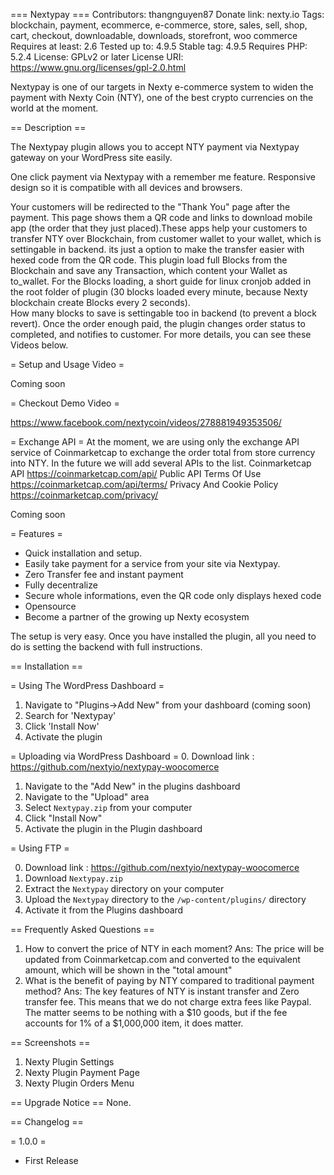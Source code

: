 === Nextypay ===
Contributors: thangnguyen87
Donate link: nexty.io
Tags: blockchain, payment, ecommerce, e-commerce, store, sales, sell, shop, cart, checkout, downloadable, downloads, storefront, woo commerce
Requires at least: 2.6
Tested up to: 4.9.5
Stable tag: 4.9.5
Requires PHP: 5.2.4
License: GPLv2 or later
License URI: https://www.gnu.org/licenses/gpl-2.0.html

Nextypay is one of our targets in Nexty e-commerce system to widen the payment with Nexty Coin (NTY), one of the best crypto currencies on the world at the moment.

== Description ==

The Nextypay plugin allows you to accept NTY payment via Nextypay gateway on your WordPress site easily.

One click payment via Nextypay with a remember me feature. Responsive design so it is compatible with all devices and browsers.

Your customers will be redirected to the "Thank You" page after the payment. This page shows them a QR code and links to download mobile app
(the order that they just placed).These apps help your customers to transfer NTY over Blockchain, from customer wallet to your wallet, which is settingable in backend.
its just a option to make the transfer easier with hexed code from the QR code. This plugin load full Blocks from the Blockchain and save any Transaction, which content your Wallet as to_wallet. For the Blocks
loading, a short guide for linux cronjob added in the root folder of plugin (30 blocks loaded every minute, because Nexty blockchain create Blocks every 2 seconds).  
How many blocks to save is settingable too in backend (to prevent a block revert). Once the order enough paid, the plugin changes order status to completed, and notifies to customer.
For more details, you can see these Videos below.

= Setup and Usage Video =

Coming soon

= Checkout Demo Video =

https://www.facebook.com/nextycoin/videos/278881949353506/

= Exchange API =
At the moment, we are using only the exchange API service of Coinmarketcap to exchange the order total from store currency into NTY. In the future we will add several APIs to the list.
Coinmarketcap API https://coinmarketcap.com/api/
Public API Terms Of Use https://coinmarketcap.com/api/terms/
Privacy And Cookie Policy https://coinmarketcap.com/privacy/

Coming soon

= Features =

* Quick installation and setup.
* Easily take payment for a service from your site via Nextypay.
* Zero Transfer fee and instant payment
* Fully decentralize
* Secure whole informations, even the QR code only displays hexed code
* Opensource
* Become a partner of the growing up Nexty ecosystem

The setup is very easy. Once you have installed the plugin, all you need to do is setting the backend with full instructions.

== Installation ==

= Using The WordPress Dashboard =

1. Navigate to "Plugins->Add New" from your dashboard (coming soon)
2. Search for 'Nextypay'
3. Click 'Install Now'
4. Activate the plugin

= Uploading via WordPress Dashboard =
0. Download link : https://github.com/nextyio/nextypay-woocomerce
1. Navigate to the "Add New" in the plugins dashboard
2. Navigate to the "Upload" area
3. Select `Nextypay.zip` from your computer
4. Click "Install Now"
5. Activate the plugin in the Plugin dashboard

= Using FTP =

0. Download link : https://github.com/nextyio/nextypay-woocomerce
1. Download `Nextypay.zip`
2. Extract the `Nextypay` directory on your computer
3. Upload the `Nextypay` directory to the `/wp-content/plugins/` directory
4. Activate it from the Plugins dashboard

== Frequently Asked Questions ==
1. How to convert the price of NTY in each moment?
Ans: The price will be updated from Coinmarketcap.com and converted to the equivalent amount, which will be shown in the "total amount"
2. What is the benefit of paying by NTY compared to traditional payment method?
Ans: The key features of NTY is instant transfer and Zero transfer fee. This means that we do not charge extra fees like Paypal. The matter seems to be nothing with a $10 goods, but if the fee accounts for 1% of a $1,000,000 item, it does matter.  

== Screenshots ==

1. Nexty Plugin Settings
2. Nexty Plugin Payment Page
3. Nexty Plugin Orders Menu

== Upgrade Notice ==
None.

== Changelog ==

= 1.0.0 =
* First Release
